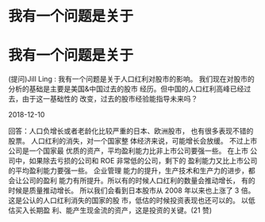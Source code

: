 # 我有一个问题是关于

# 我有一个问题是关于

(提问)Jill Ling : 我有一个问题是关于人口红利对股市的影响。 我们现在对股市的分析的基础是主要是美国&中国过去的股市 经历。但中国的人口红利高峰已经过去，由于这一基础性的 改变，过去的股市经验能指导未来吗？

2018-12-10

回答：人口负增长或者老龄化比较严重的日本、欧洲股市， 也有很多表现不错的股票。 人口红利的消失，对一个国家整 体经济来说，可能增长会放缓。 不过上市公司是一个国家最 优质的资产，平均盈利能力比非上市公司要强一些。 在上市 公司中，如果除去亏损的公司和 ROE 非常低的公司，剩下的 盈利能力又比上市公司的平均盈利能力要强一些。 企业管理 能力的提升，生产技术和生产力的进步，都会让公司的盈利 能力有所提升。所以有的时候人口红利的数量会推动增长， 有的时候是质量推动增长。 所以我们会看到日本股市从 2008 年以来也上涨了 3 倍。这是公认的人口红利消失的国家的股 市，低估的时候投资表现也还可以的。 以低估买入长期盈 利、能产生现金流的资产，这是投资的关键。(21 赞)